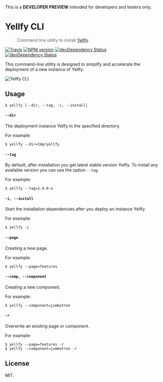 This is a **DEVELOPER PREVIEW** intended for developers and testers only.

# Yellfy CLI

> Command line utility to install [Yellfy](https://github.com/mrmlnc/yellfy).

[![Travis](https://img.shields.io/travis/mrmlnc/yellfy-cli.svg?style=flat-square)](https://travis-ci.org/mrmlnc/yellfy-cli)
[![NPM version](https://img.shields.io/npm/v/yellfy-cli.svg?style=flat-square)](https://www.npmjs.com/package/yellfy-cli)
[![devDependency Status](https://img.shields.io/david/mrmlnc/yellfy-cli.svg?style=flat-square)](https://david-dm.org/mrmlnc/yellfy-cli#info=dependencies)
[![devDependency Status](https://img.shields.io/david/dev/mrmlnc/yellfy-cli.svg?style=flat-square)](https://david-dm.org/mrmlnc/yellfy-cli#info=devDependencies)

This command-line utility is designed to simplify and accelerate the deployment of a new instance of Yellfy.

![Yellfy CLI](https://cloud.githubusercontent.com/assets/7034281/12374689/78c4b532-bcb4-11e5-8d04-ad14d0dfd83c.png)

## Usage

```shell
$ yellfy [--dir, --tag, -i, --install]
```

#### `--dir`

The deployment instance Yellfy in the specified directory.

For example:

```shell
$ yellfy --dir=tmp/yellfy
```

#### `--tag`

By default, after installation you get latest stable version Yellfy. To install any available version you can use the option `--tag`.

For example:

```shell
$ yellfy --tag=1.0.0-a
```

#### `-i, --install`

Start the installation dependencies after you deploy an instance Yellfy.

For example:

```shell
$ yellfy -i
```

#### `--page`

Creating a new page.

For example:

```shell
$ yellfy --page=features
```

#### `--comp, --component`

Creating a new component.

For example:

```shell
$ yellfy --component=jumbotron
```

#### `-r`

Overwrite an existing page or component.

For example:

```shell
$ yellfy --page=features -r
$ yellfy --component=jumbotron -r
```

## License

MIT.
